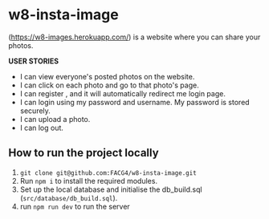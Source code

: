 # w8-insta-image

 (https://w8-images.herokuapp.com/) is a website where you can share your photos.

**USER STORIES**
* I can view everyone's posted photos on the website.
* I can click on each photo and go to that photo's page.
* I can register , and it will automatically redirect me login page.
* I can login using my password and username. My password is stored securely.
* I can upload a photo.
* I can log out.

## How to run the project locally
1. `git clone git@github.com:FACG4/w8-insta-image.git`
2. Run `npm i` to install the required modules.
3. Set up the local database and initialise the db_build.sql (`src/database/db_build.sql`).
4. run `npm run dev` to run the server
